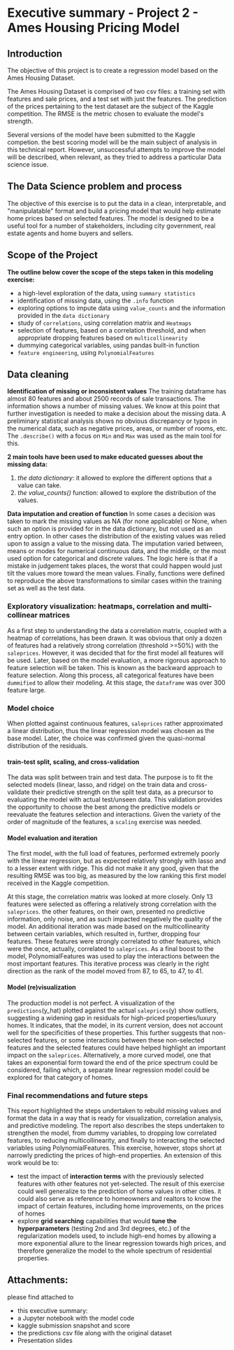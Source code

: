 # Executive summary - Project 2 - Ames Housing Pricing Model

## Introduction

The objective of this project is to create a regression model based on the Ames Housing Dataset.

The Ames Housing Dataset is comprised of two csv files: a training set with features and  sale prices, and a test set with just the features. The prediction of the prices pertaining to the test dataset are the subject of the Kaggle competition. The RMSE is the metric chosen to evaluate the model's strength.  

Several versions of the model have been submitted to the Kaggle competion. the best scoring model will be the main subject of analysis in this technical report. However, unsuccessful attempts to improve the model will be described, when relevant, as they tried to address a particular Data science issue.

## The Data Science problem and process

The objective of this exercise is to put the data in a clean, interpretable, and "manipulatable" format and build a pricing model that would help estimate home prices based on selected features.
The model is designed to be a useful tool for a number of stakeholders, including city government, real estate agents and home buyers and sellers.

## Scope of the Project

**The outline below cover the scope of the steps taken in this modeling exercise:**
  - a high-level exploration of the data, using `summary statistics`
  - identification of missing data, using the `.info` function
  - exploring options to impute data using `value_counts` and the information provided in the `data dictionary`
  - study of `correlations`, using correlation matrix and `Heatmaps`
  - selection of features, based on a correlation threshold, and when appropriate dropping features based on `multicollinearity`
  - dummying categorical variables, using pandas built-in function
  - `feature engineering`, using `PolynomialFeatures`


## Data cleaning

**Identification of missing or inconsistent values**
The training dataframe has almost 80 features and about 2500 records of sale transactions. The information shows a number of missing values. We know at this point that further investigation is needed to make a decision about the missing data.
A preliminary statistical analysis shows no obvious discrepancy or typos in the numerical data, such as negative prices, areas, or number of rooms, etc. The `.describe()` with a focus on `Min` and `Max` was used as the main tool for this.  

**2 main tools have been used to make educated guesses about the missing data:**
1. _the data dictionary_: it allowed to explore the different options that a value can take.
2. _the value_counts()_ function: allowed to explore the distribution of the values.

**Data imputation and creation of function**
In some cases a decision was taken to mark the missing values as NA (for none applicable) or None, when such an option is provided for in the data dictionary, but not used as an entry option. In other cases the distribution of the existing values was relied upon to assign a value to the missing data. The imputation varied between, means or modes for numerical continuous data, and the middle, or the most used option for categorical and discrete values. The logic here is that if a mistake in judgement takes places, the worst that could happen would just tilt the values more toward the mean values. Finally, functions were defined to reproduce the above transformations to similar cases within the training set as well as the test data.

### Exploratory visualization: heatmaps, correlation and multi-collinear matrices
As a first step to understanding the data a correlation matrix, coupled with a heatmap of correlations, has been drawn.
It was obvious that only a dozen of features had a relatively strong correlation (threshold >=50%) with the `saleprices`. However, it was decided that for the first model all features will be used. Later, based on the model evaluation, a more rigorous approach to feature selection will be taken. This is known as the backward approach to feature selection.
Along this process, all categorical features have been `dummified` to allow their modeling. At this stage, the `dataframe` was over 300 feature large.

### Model choice
When plotted against continuous features, `saleprices` rather approximated a linear distribution, thus the linear regression model was chosen as the base model. Later, the choice was confirmed given the quasi-normal distribution of the residuals.

#### train-test split, scaling, and cross-validation
The data was split between train and test data. The purpose is to fit the selected models (linear, lasso, and ridge) on the train data and cross-validate their predictive strength on the split test data, as a precursor to evaluating the model with actual test/unseen data. This validation provides the opportunity to choose the best among the predictive models or reevaluate the features selection and interactions. Given the variety of the order of magnitude of the features, a `scaling` exercise was needed.

#### Model evaluation and iteration

The first model, with the full load of features, performed extremely poorly with the linear regression, but as expected relatively strongly with lasso and to a lesser extent with ridge. This did not make it any good, given that the resulting RMSE was too big, as measured by the low ranking this first model received in the Kaggle competition.

At this stage, the correlation matrix was looked at more closely. Only 13 features were selected as offering a relatively strong correlation with the `saleprices`. the other features, on their own, presented no predictive information, only noise, and as such impacted negatively the quality of the model.
An additional iteration was made based on the multicollinearity between certain variables, which resulted in, further, dropping four features. These features were strongly correlated to  other features, which were the once, actually, correlated to `saleprices`.
As a final boost to the model, PolynomialFeatures was used to play the interactions between the most important features. This iterative process was clearly in the right direction as the rank of the model moved from 87, to 65, to 47, to 41.

#### Model (re)visualization

The production model is not perfect. A visualization of the `predictions`(y_hat) plotted against the actual `saleprices`(y) show outliers, suggesting a widening gap in residuals for high-priced properties/luxury homes. It indicates, that the model, in its current version, does not account well for the specificities of these properties. This further suggests that non-selected features, or some interactions between these non-selected features and the selected features could have helped highlight an important impact on the `saleprices`. Alternatively, a more curved model, one that takes an exponential form toward the end of the price spectrum could be considered, failing which, a separate linear regression model could be explored for that category of homes.

### Final recommendations and future steps
This report highlighted the steps undertaken to rebuild missing values and format the data in a way that is ready for visualization, correlation analysis, and predictive modeling. The report also describes the steps undertaken to strengthen the model, from dummy variables, to dropping low correlated features, to reducing multicollinearity, and finally to interacting the selected variables using PolynomialFeatures. This exercise, however, stops short at narrowly predicting the prices of high-end properties.
An extension of this work would be to:
  - test the impact of **interaction terms** with the previously selected features with other features not yet-selected. The result of this exercise could well generalize to the prediction of home values in other cities. it could also serve as reference to homeowners and realtors to know the impact of certain features, including home improvements, on the prices of homes
  - explore **grid searching** capabilities that would **tune the hyperparameters** (testing 2nd and 3rd degrees, etc.) of the regularization models used, to include high-end homes by allowing a more exponential allure to the linear regression towards high prices, and therefore generalize the model to the whole spectrum of residential properties.


## Attachments:
please find attached to
- this executive summary:
- a Jupyter notebook with the model code
- kaggle submission snapshot and score
- the predictions csv file along with the original dataset
- Presentation slides
